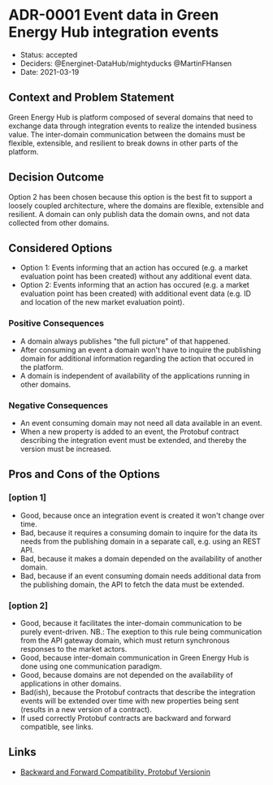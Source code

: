 # ADR-0001 Event data in Green Energy Hub integration events

- Status: accepted
- Deciders: @Energinet-DataHub/mightyducks @MartinFHansen
- Date: 2021-03-19

## Context and Problem Statement

Green Energy Hub is platform composed of several domains that need to exchange data through integration events to realize the intended business value. The inter-domain communication between the domains must be flexible, extensible, and resilient to break downs in other parts of the platform.

## Decision Outcome

Option 2 has been chosen because this option is the best fit to support a loosely coupled architecture, where the domains are flexible, extensible and resilient.
A domain can only publish data the domain owns, and not data collected from other domains.

## Considered Options

- Option 1: Events informing that an action has occured (e.g. a market evaluation point has been created) without any additional event data.
- Option 2: Events informing that an action has occured (e.g. a market evaluation point has been created) with additional event data (e.g. ID and location of the new market evaluation point).

### Positive Consequences

- A domain always publishes "the full picture" of that happened.
- After consuming an event a domain won't have to inquire the publishing domain for additional information regarding the action that occured in the platform.
- A domain is independent of availability of the applications running in other domains.

### Negative Consequences

- An event consuming domain may not need all data available in an event.
- When a new property is added to an event, the Protobuf contract describing the integration event must be extended, and thereby the version must be increased.

## Pros and Cons of the Options

### [option 1]

- Good, because once an integration event is created it won't change over time.
- Bad, because it requires a consuming domain to inquire for the data its needs from the publishing domain in a separate call, e.g. using an REST API.
- Bad, because it makes a domain depended on the availability of another domain.
- Bad, because if an event consuming domain needs additional data from the publishing domain, the API to fetch the data must be extended.

### [option 2]

- Good, because it facilitates the inter-domain communication to be purely event-driven. NB.: The exeption to this rule being communication from the API gateway domain, which must return synchronous responses to the market actors.
- Good, because inter-domain communication in Green Energy Hub is done using one communication paradigm.
- Good, because domains are not depended on the availability of applications in other domains.
- Bad(ish), because the Protobuf contracts that describe the integration events will be extended over time with new properties being sent (results in a new version of a contract).
- If used correctly Protobuf contracts are backward and forward compatible, see links.

## Links

- [Backward and Forward Compatibility, Protobuf Versionin](https://www.beautifulcode.co/blog/88-backward-and-forward-compatibility-protobuf-versioning-serialization)
